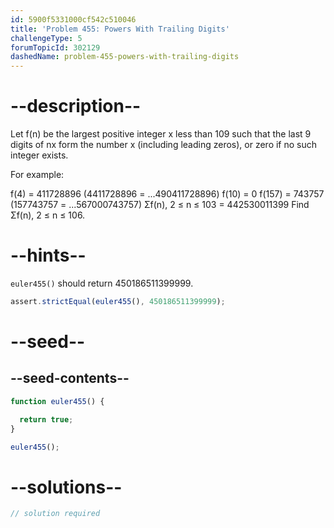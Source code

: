 ```yaml
---
id: 5900f5331000cf542c510046
title: 'Problem 455: Powers With Trailing Digits'
challengeType: 5
forumTopicId: 302129
dashedName: problem-455-powers-with-trailing-digits
---
```


# --description--

Let f(n) be the largest positive integer x less than 109 such that the last 9 digits of nx form the number x (including leading zeros), or zero if no such integer exists.

For example:

f(4) = 411728896 (4411728896 = ...490411728896) f(10) = 0 f(157) = 743757 (157743757 = ...567000743757) Σf(n), 2 ≤ n ≤ 103 = 442530011399 Find Σf(n), 2 ≤ n ≤ 106.

# --hints--

`euler455()` should return 450186511399999.

```js
assert.strictEqual(euler455(), 450186511399999);
```

# --seed--

## --seed-contents--

```js
function euler455() {

  return true;
}

euler455();
```

# --solutions--

```js
// solution required
```
